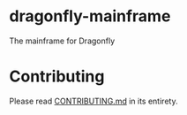 # dragonfly-mainframe
The mainframe for Dragonfly

# Contributing
Please read [CONTRIBUTING.md](CONTRIBUTING.md) in its entirety.
